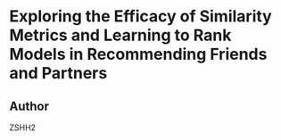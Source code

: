 # Exploring the Efficacy of Similarity Metrics and Learning to Rank Models in Recommending Friends and Partners 

## Author

ZSHH2

